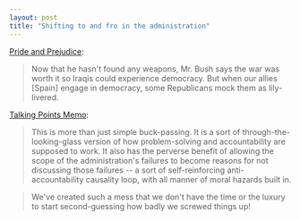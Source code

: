 ```yaml
---
layout: post
title: "Shifting to and fro in the administration"
---
```




<a href="http://www.nytimes.com/2004/03/18/opinion/18DOWD.html">Pride and Prejudice</a>:

<blockquote>Now that he hasn't found any weapons, Mr. Bush says the war was worth it so Iraqis could experience democracy. But when our allies [Spain] engage in democracy, some Republicans mock them as lily-livered.</blockquote>

<p><a href="http://www.talkingpointsmemo.com/archives/week_2004_03_14.html#002716">Talking Points Memo</a>:

<blockquote>This is more than just simple buck-passing. It is a sort of through-the-looking-glass version of how problem-solving and accountability are supposed to work. It also has the perverse benefit of allowing the scope of the administration's failures to become reasons for not discussing those failures -- a sort of self-reinforcing anti-accountability causality loop, with all manner of moral hazards built in.</blockquote>

<blockquote>We've created such a mess that we don't have the time or the luxury to start second-guessing how badly we screwed things up!</blockquote>


